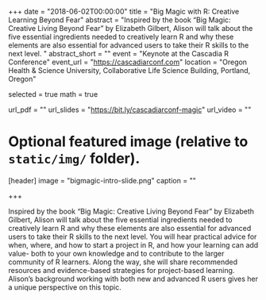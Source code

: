 +++
date = "2018-06-02T00:00:00"
title = "Big Magic with R: Creative Learning Beyond Fear"
abstract = "Inspired by the book “Big Magic: Creative Living Beyond Fear” by Elizabeth Gilbert, Alison will talk about the five essential ingredients needed to creatively learn R and why these elements are also essential for advanced users to take their R skills to the next level. "
abstract_short = ""
event = "Keynote at the Cascadia R Conference"
event_url = "https://cascadiarconf.com"
location = "Oregon Health & Science University, Collaborative Life Science Building, Portland, Oregon"

selected = true
math = true

url_pdf = ""
url_slides = "https://bit.ly/cascadiarconf-magic"
url_video = ""



# Optional featured image (relative to `static/img/` folder).
[header]
image = "bigmagic-intro-slide.png"
caption = ""

+++

Inspired by the book “Big Magic: Creative Living Beyond Fear” by Elizabeth Gilbert, Alison will talk about the five essential ingredients needed to creatively learn R and why these elements are also essential for advanced users to take their R skills to the next level. You will hear practical advice for when, where, and how to start a project in R, and how your learning can add value- both to your own knowledge and to contribute to the larger community of R learners. Along the way, she will share recommended resources and evidence-based strategies for project-based learning. Alison’s background working with both new and advanced R users gives her a unique perspective on this topic. 
